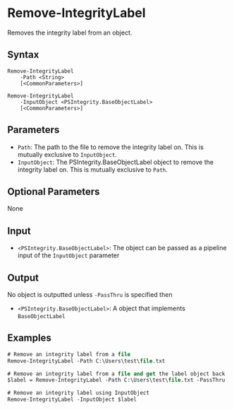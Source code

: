 # Remove-IntegrityLabel

Removes the integrity label from an object.

## Syntax

```
Remove-IntegrityLabel
    -Path <String>
    [<CommonParameters>]

Remove-IntegrityLabel
    -InputObject <PSIntegrity.BaseObjectLabel>
    [<CommonParameters>]
```

## Parameters

* `Path`: The path to the file to remove the integrity label on. This is mutually exclusive to `InputObject`.
* `InputObject`: The PSIntegrity.BaseObjectLabel object to remove the integrity label on. This is mutually exclusive to `Path`.

## Optional Parameters

None

## Input

* `<PSIntegrity.BaseObjectLabel>`: The object can be passed as a pipeline input of the `InputObject` parameter

## Output

No object is outputted unless `-PassThru` is specified then

* `<PSIntegrity.BaseObjectLabel>`: A object that implements `BaseObjectLabel`

## Examples

```ps
# Remove an integrity label from a file
Remove-IntegrityLabel -Path C:\Users\test\file.txt

# Remove an integrity label from a file and get the label object back
$label = Remove-IntegrityLabel -Path C:\Users\test\file.txt -PassThru

# Remove an integrity label using InputObject
Remove-IntegrityLabel -InputObject $label
```